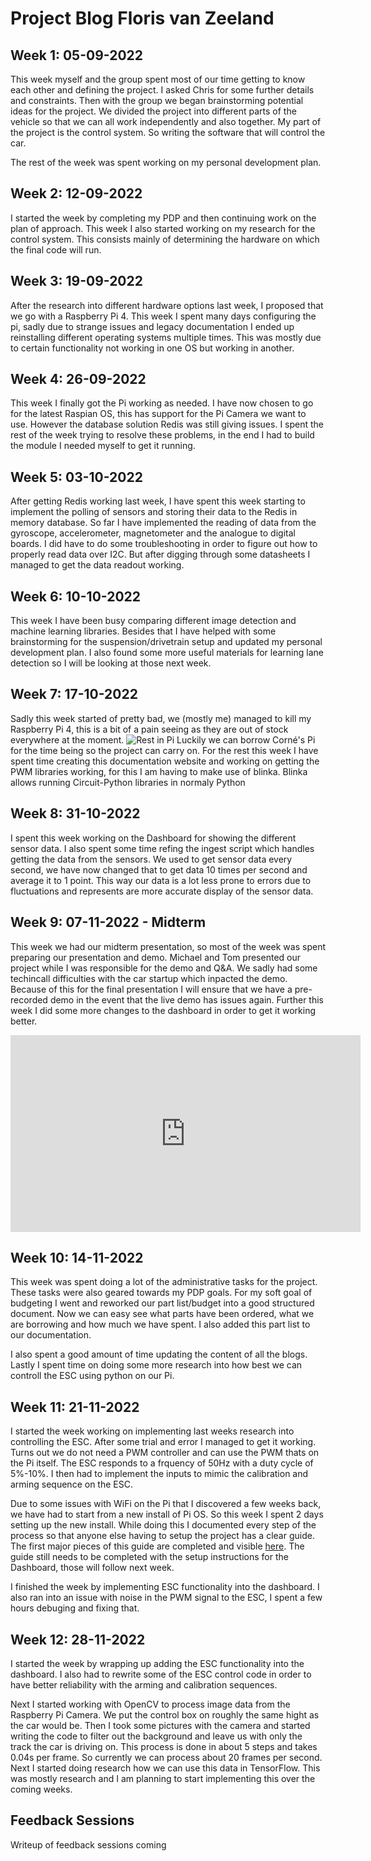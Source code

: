 # Project Blog Floris van Zeeland
## Week 1: 05-09-2022
This week myself and the group spent most of our time getting to know each other and defining the project. I asked Chris for some further details and constraints. Then with the group we began brainstorming potential ideas for the project. We divided the project into different parts of the vehicle so that we can all work independently and also together. My part of the project is the control system. So writing the software that will control the car.

The rest of the week was spent working on my personal development plan.
## Week 2: 12-09-2022
I started the week by completing my PDP and then continuing work on the plan of approach. This week I also started working on my research for the control system. This consists mainly of determining the hardware on which the final code will run.
## Week 3: 19-09-2022
After the research into different hardware options last week, I proposed that we go with a Raspberry Pi 4. This week I spent many days configuring the pi, sadly due to strange issues and legacy documentation I ended up reinstalling different operating systems multiple times. This was mostly due to certain functionality not working in one OS but working in another.
## Week 4: 26-09-2022
This week I finally got the Pi working as needed. I have now chosen to go for the latest Raspian OS, this has support for the Pi Camera we want to use. However the database solution Redis was still giving issues. I spent the rest of the week trying to resolve these problems, in the end I had to build the module I needed myself to get it running.
## Week 5: 03-10-2022
After getting Redis working last week, I have spent this week starting to implement the polling of sensors and storing their data to the Redis in memory database. So far I have implemented the reading of data from the gyroscope, accelerometer, magnetometer and the analogue to digital boards. I did have to do some troubleshooting in order to figure out how to properly read data over I2C. But after digging through some datasheets I managed to get the data readout working.
## Week 6: 10-10-2022
This week I have been busy comparing different image detection and machine learning libraries. Besides that I have helped with some brainstorming for the suspension/drivetrain setup and updated my personal development plan. I also found some more useful materials for learning lane detection so I will be looking at those next week.
## Week 7: 17-10-2022
Sadly this week started of pretty bad, we (mostly me) managed to kill my Raspberry Pi 4, this is a bit of a pain seeing as they are out of stock everywhere at the moment.
![Rest in Pi](./images/deadPi.png)
Luckily we can borrow Corné's Pi for the time being so the project can carry on. For the rest this week I have spent time creating this documentation website and working on getting the PWM libraries working, for this I am having to make use of blinka. Blinka allows running Circuit-Python libraries in normaly Python
## Week 8: 31-10-2022
I spent this week working on the Dashboard for showing the different sensor data. I also spent some time refing the ingest script which handles getting the data from the sensors. We used to get sensor data every second, we have now changed that to get data 10 times per second and average it to 1 point. This way our data is a lot less prone to errors due to fluctuations and represents are more accurate display of the sensor data.
## Week 9: 07-11-2022 - Midterm
This week we had our midterm presentation, so most of the week was spent preparing our presentation and demo. Michael and Tom presented our project while I was responsible for the demo and Q&A. We sadly had some techincall difficulties with the car startup which inpacted the demo. Because of this for the final presentation I will ensure that we have a pre-recorded demo in the event that the live demo has issues again. Further this week I did some more changes to the dashboard in order to get it working better.
<iframe width="560" height="315" src="https://www.youtube.com/embed/yt2jBFw0TAQ" title="YouTube video player" frameborder="0" allow="accelerometer; autoplay; clipboard-write; encrypted-media; gyroscope; picture-in-picture" allowfullscreen></iframe>

## Week 10: 14-11-2022
This week was spent doing a lot of the administrative tasks for the project. These tasks were also geared towards my PDP goals. For my soft goal of budgeting I went and reworked our part list/budget into a good structured document. Now we can easy see what parts have been ordered, what we are borrowing and how much we have spent. I also added this part list to our documentation.

I also spent a good amount of time updating the content of all the blogs. Lastly I spent time on doing some more research into how best we can controll the ESC using python on our Pi.
## Week 11: 21-11-2022
I started the week working on implementing last weeks research into controlling the ESC. After some trial and error I managed to get it working. Turns out we do not need a PWM controller and can use the PWM thats on the Pi itself. The ESC responds to a frquency of 50Hz with a duty cycle of 5%-10%. I then had to implement the inputs to mimic the calibration and arming sequence on the ESC.

Due to some issues with WiFi on the Pi that I discovered a few weeks back, we have had to start from a new install of Pi OS. So this week I spent 2 days setting up the new install. While doing this I documented every step of the process so that anyone else having to setup the project has a clear guide. The first major pieces of this guide are completed and visible [here](https://becreative.distillation.dev/project/installation.html). The guide still needs to be completed with the setup instructions for the Dashboard, those will follow next week.

I finished the week by implementing ESC functionality into the dashboard. I also ran into an issue with noise in the PWM signal to the ESC, I spent a few hours debuging and fixing that.

## Week 12: 28-11-2022
I started the week by wrapping up adding the ESC functionality into the dashboard. I also had to rewrite some of the ESC control code in order to have better reliability with the arming and calibration sequences.

Next I started working with OpenCV to process image data from the Raspberry Pi Camera. We put the control box on roughly the same hight as the car would be. Then I took some pictures with the camera and started writing the code to filter out the background and leave us with only the track the car is driving on. This process is done in about 5 steps and takes 0.04s per frame. So currently we can process about 20 frames per second. Next I started doing research how we can use this data in TensorFlow. This was mostly research and I am planning to start implementing this over the coming weeks.
## Feedback Sessions
Writeup of feedback sessions coming